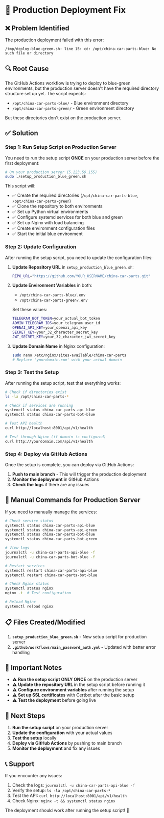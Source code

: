 # 🚀 Production Deployment Fix

## ❌ **Problem Identified**

The production deployment failed with this error:
```
/tmp/deploy-blue-green.sh: line 15: cd: /opt/china-car-parts-blue: No such file or directory
```

## 🔍 **Root Cause**

The GitHub Actions workflow is trying to deploy to blue-green environments, but the production server doesn't have the required directory structure set up yet. The script expects:

- `/opt/china-car-parts-blue/` - Blue environment directory
- `/opt/china-car-parts-green/` - Green environment directory

But these directories don't exist on the production server.

## ✅ **Solution**

### **Step 1: Run Setup Script on Production Server**

You need to run the setup script **ONCE** on your production server before the first deployment:

```bash
# On your production server (5.223.59.155)
sudo ./setup_production_blue_green.sh
```

This script will:
- ✅ Create the required directories (`/opt/china-car-parts-blue`, `/opt/china-car-parts-green`)
- ✅ Clone the repository to both environments
- ✅ Set up Python virtual environments
- ✅ Configure systemd services for both blue and green
- ✅ Set up Nginx with load balancing
- ✅ Create environment configuration files
- ✅ Start the initial blue environment

### **Step 2: Update Configuration**

After running the setup script, you need to update the configuration files:

1. **Update Repository URL** in `setup_production_blue_green.sh`:
   ```bash
   REPO_URL="https://github.com/YOUR_USERNAME/china-car-parts.git"
   ```

2. **Update Environment Variables** in both:
   - `/opt/china-car-parts-blue/.env`
   - `/opt/china-car-parts-green/.env`
   
   Set these values:
   ```bash
   TELEGRAM_BOT_TOKEN=your_actual_bot_token
   ADMIN_TELEGRAM_IDS=your_telegram_user_id
   OPENAI_API_KEY=your_openai_api_key
   SECRET_KEY=your_32_character_secret_key
   JWT_SECRET_KEY=your_32_character_jwt_secret_key
   ```

3. **Update Domain Name** in Nginx configuration:
   ```bash
   sudo nano /etc/nginx/sites-available/china-car-parts
   # Replace 'yourdomain.com' with your actual domain
   ```

### **Step 3: Test the Setup**

After running the setup script, test that everything works:

```bash
# Check if directories exist
ls -la /opt/china-car-parts-*

# Check if services are running
systemctl status china-car-parts-api-blue
systemctl status china-car-parts-bot-blue

# Test API health
curl http://localhost:8001/api/v1/health

# Test through Nginx (if domain is configured)
curl http://yourdomain.com/api/v1/health
```

### **Step 4: Deploy via GitHub Actions**

Once the setup is complete, you can deploy via GitHub Actions:

1. **Push to main branch** - This will trigger the production deployment
2. **Monitor the deployment** in GitHub Actions
3. **Check the logs** if there are any issues

## 🔧 **Manual Commands for Production Server**

If you need to manually manage the services:

```bash
# Check service status
systemctl status china-car-parts-api-blue
systemctl status china-car-parts-api-green
systemctl status china-car-parts-bot-blue
systemctl status china-car-parts-bot-green

# View logs
journalctl -u china-car-parts-api-blue -f
journalctl -u china-car-parts-bot-blue -f

# Restart services
systemctl restart china-car-parts-api-blue
systemctl restart china-car-parts-bot-blue

# Check Nginx status
systemctl status nginx
nginx -t  # Test configuration

# Reload Nginx
systemctl reload nginx
```

## 📋 **Files Created/Modified**

1. **`setup_production_blue_green.sh`** - New setup script for production server
2. **`.github/workflows/main_password_auth.yml`** - Updated with better error handling

## 🚨 **Important Notes**

- ⚠️ **Run the setup script ONLY ONCE** on the production server
- ⚠️ **Update the repository URL** in the setup script before running it
- ⚠️ **Configure environment variables** after running the setup
- ⚠️ **Set up SSL certificates** with Certbot after the basic setup
- ⚠️ **Test the deployment** before going live

## 🎯 **Next Steps**

1. **Run the setup script** on your production server
2. **Update the configuration** with your actual values
3. **Test the setup** locally
4. **Deploy via GitHub Actions** by pushing to main branch
5. **Monitor the deployment** and fix any issues

## 📞 **Support**

If you encounter any issues:

1. Check the logs: `journalctl -u china-car-parts-api-blue -f`
2. Verify the setup: `ls -la /opt/china-car-parts-*`
3. Test the API: `curl http://localhost:8001/api/v1/health`
4. Check Nginx: `nginx -t && systemctl status nginx`

The deployment should work after running the setup script! 🚀
